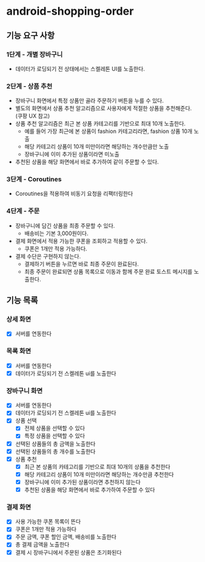 # android-shopping-order

## 기능 요구 사항

### 1단계 - 개별 장바구니

- 데이터가 로딩되기 전 상태에서는 스켈레톤 UI를 노출한다.

### 2단계 - 상품 추천

- 장바구니 화면에서 특정 상품만 골라 주문하기 버튼을 누를 수 있다.
- 별도의 화면에서 상품 추천 알고리즘으로 사용자에게 적절한 상품을 추천해준다. (쿠팡 UX 참고)
- 상품 추천 알고리즘은 최근 본 상품 카테고리를 기반으로 최대 10개 노출한다.
  - 예를 들어 가장 최근에 본 상품이 fashion 카테고리라면, fashion 상품 10개 노출
  - 해당 카테고리 상품이 10개 미만이라면 해당하는 개수만큼만 노출
  - 장바구니에 이미 추가된 상품이라면 미노출
- 추천된 상품을 해당 화면에서 바로 추가하여 같이 주문할 수 있다.

### 3단계 - Coroutines

- Coroutines을 적용하여 비동기 요청을 리팩터링한다

### 4단계 - 주문

- 장바구니에 담긴 상품을 최종 주문할 수 있다.
  - 배송비는 기본 3,000원이다.
- 결제 화면에서 적용 가능한 쿠폰을 조회하고 적용할 수 있다.
  - 쿠폰은 1개만 적용 가능하다.
- 결제 수단은 구현하지 않는다.
  - 결제하기 버튼을 누르면 바로 최종 주문이 완료된다.
  - 최종 주문이 완료되면 상품 목록으로 이동과 함께 주문 완료 토스트 메시지를 노출한다.

## 기능 목록

### 상세 화면

- [x] 서버를 연동한다

### 목록 화면

- [x] 서버를 연동한다
- [x] 데이터가 로딩되기 전 스켈레톤 ui를 노출한다

### 장바구니 화면

- [x] 서버를 연동한다
- [x] 데이터가 로딩되기 전 스켈레톤 ui를 노출한다
- [x] 상품 선택
  - [x] 전체 상품을 선택할 수 있다
  - [x] 특정 상품을 선택할 수 있다
- [x] 선택된 상품들의 총 금액을 노출한다
- [x] 선택된 상품들의 총 개수를 노출한다
- [x] 상품 추천
  - [x] 최근 본 상품의 카테고리를 기반으로 최대 10개의 상품을 추천한다
  - [x] 해당 카테고리 상품이 10개 미만이라면 해당하는 개수만큼 추천한다
  - [x] 장바구니에 이미 추가된 상품이라면 추천하지 않는다
  - [x] 추천된 상품을 해당 화면에서 바로 추가하여 주문할 수 있다

### 결제 화면

- [x] 사용 가능한 쿠폰 목록이 뜬다
- [x] 쿠폰은 1개만 적용 가능하다
- [x] 주문 금액, 쿠폰 할인 금액, 배송비를 노출한다
- [x] 총 결제 금액을 노출한다
- [x] 결제 시 장바구니에서 주문된 상품은 초기화된다
